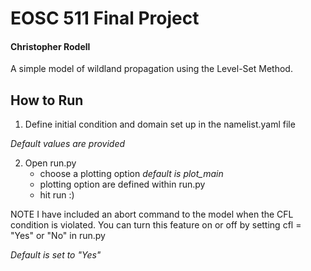 # EOSC 511 Final Project
#### Christopher Rodell

A simple model of wildland propagation using the Level-Set Method.


## How to Run
1)  Define initial condition and domain set up in the namelist.yaml file
 
 *Default values are provided*
 
2) Open run.py 
	- choose a plotting option *default is plot_main*
	- plotting option are defined within run.py
	- hit run :) 


NOTE
I have included an abort command to the model when the CFL condition is violated. You can turn this feature on or off by setting cfl = "Yes" or "No"  in run.py

*Default is set to "Yes"*

